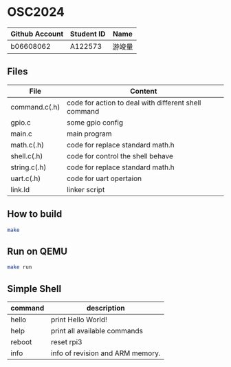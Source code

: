 # OSC2024

| Github Account | Student ID | Name   |
| -------------- | ---------- | ------ |
| b06608062      | A122573    | 游竣量 |

## Files

| File          | Content                                              |
| ------------- | ---------------------------------------------------- |
| command.c(.h) | code for action to deal with different shell command |
| gpio.c        | some gpio config                                     |
| main.c        | main program                                         |
| math.c(.h)    | code for replace standard math.h                     |
| shell.c(.h)   | code for control the shell behave                    |
| string.c(.h)  | code for replace standard math.h                     |
| uart.c(.h)    | code for uart opertaion                              |
| link.ld       | linker script                                        |

## How to build

```bash
make
```

## Run on QEMU

```bash
make run
```

## Simple Shell

| command | description                      |
| ------- | -------------------------------- |
| hello   | print Hello World!               |
| help    | print all available commands     |
| reboot  | reset rpi3                       |
| info    | info of revision and ARM memory. |
